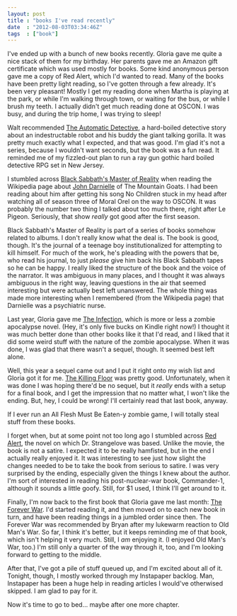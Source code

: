 ```yaml
---
layout: post
title : "books I've read recently"
date  : "2012-08-03T03:34:46Z"
tags  : ["book"]
---
```

I've ended up with a bunch of new books recently.  Gloria gave me quite a nice
stack of them for my birthday.  Her parents gave me an Amazon gift certificate
which was used mostly for books.  Some kind anonymous person gave me a copy of
Red Alert, which I'd wanted to read.  Many of the books have been pretty light
reading, so I've gotten through a few already.  It's been very pleasant!
Mostly I get my reading done when Martha is playing at the park, or while I'm
walking through town, or waiting for the bus, or while I brush my teeth.  I
actually didn't get much reading done at OSCON.  I was busy, and during the
trip home, I was trying to sleep!

Walt recommended [The Automatic
Detective](http://www.amazon.com/gp/product/0765318342/ref=as_li_ss_tl?ie=UTF8&camp=1789&creative=390957&creativeASIN=0765318342&linkCode=as2&tag=rjbs-20),
a hard-boiled detective story about an indestructable robot and his buddy the
giant talking gorilla.  It was pretty much exactly what I expected, and that
was good.  I'm glad it's not a series, because I wouldn't want seconds, but the
book was a fun read.  It reminded me of my fizzled-out plan to run a ray gun
gothic hard boiled detective RPG set in New Jersey.

I stumbled across [Black Sabbath's Master of
Reality](https://www.amazon.com/gp/product/0826428991/ref=as_li_ss_tl?ie=UTF8&camp=1789&creative=390957&creativeASIN=0826428991&linkCode=as2&tag=rjbs-20)
when reading the Wikipedia page about [John
Darnielle](http://en.wikipedia.org/wiki/John_Darnielle) of The Mountain Goats.
I had been reading about him after getting his song No Children stuck in my
head after watching all of season three of Moral Orel on the way to OSCON.  It
was probably the number two thing I talked about too much there, right after Le
Pigeon.  Seriously, that show *really* got good after the first season.

Black Sabbath's Master of Reality is part of a series of books somehow related
to albums.  I don't really know what the deal is.  The book is good, though.
It's the journal of a teenage boy institutionalized for attempting to kill
himself.  For much of the work, he's pleading with the powers that be, who read
his journal, to just *please* give him back his Black Sabbath tapes so he can
be happy.  I really liked the structure of the book and the voice of the
narrator.  It was ambiguous in many places, and I thought it was always
ambiguous in the right way, leaving questions in the air that seemed
interesting but were actually best left unanswered.  The whole thing was made
more interesting when I remembered (from the Wikipedia page) that Darnielle was
a psychiatric nurse.

Last year, Gloria gave me [The
Infection](http://www.amazon.com/gp/product/B004LGS4UW/ref=as_li_ss_tl?ie=UTF8&camp=1789&creative=390957&creativeASIN=B004LGS4UW&linkCode=as2&tag=rjbs-20),
which is more or less a zombie apocalypse novel.  (Hey, it's only five bucks on
Kindle right now!)  I thought it was much better done than other books like it
that I'd read, and I liked that it did some weird stuff with the nature of the
zombie apocalypse.  When it was done, I was glad that there wasn't a sequel,
though.  It seemed best left alone.

Well, this year a sequel came out and I put it right onto my wish list and
Gloria got it for me.  [The Killing
Floor](http://www.amazon.com/gp/product/1618680757/ref=as_li_ss_tl?ie=UTF8&camp=1789&creative=390957&creativeASIN=1618680757&linkCode=as2&tag=rjbs-20)
was pretty good.  Unfortunately, when it was done I was hoping there'd be no
sequel, but it *really* ends with a setup for a final book, and I get the
impression that no matter what, I won't like the ending.  But, hey, I could be
wrong!  I'll certainly read that last book, anyway.

If I ever run an All Flesh Must Be Eaten-y zombie game, I will totally steal
stuff from these books.

I forget when, but at some point not too long ago I stumbled across [Red
Alert](http://www.amazon.com/gp/product/B003XVYLA8/ref=as_li_ss_tl?ie=UTF8&camp=1789&creative=390957&creativeASIN=B003XVYLA8&linkCode=as2&tag=rjbs-20),
the novel on which Dr. Strangelove was based.  Unlike the movie, the book is
not a satire.  I expected it to be really hamfisted, but in the end I actually
really enjoyed it.  It was interesting to see just how slight the changes
needed to be to take the book from serious to satire.  I was very surprised by
the ending, especially given the things I knew about the author.  I'm sort of
interested in reading his post-nuclear-war book, Commander-1, although it
sounds a little goofy.  Still, for $1 used, I think I'll get around to it.

Finally, I'm now back to the first book that Gloria gave me last month: [The
Forever
War](http://www.amazon.com/gp/product/B005BVM9YI/ref=as_li_ss_tl?ie=UTF8&camp=1789&creative=390957&creativeASIN=B005BVM9YI&linkCode=as2&tag=rjbs-20).
I'd started reading it, and then moved on to each new book in turn, and have
been reading things in a jumbled order since then.  The Forever War was
recommended by Bryan after my lukewarm reaction to Old Man's War.  So far, I
think it's better, but it keeps reminding me of that book, which isn't helping
it very much.  Still, I *am* enjoying it.  (I enjoyed Old Man's War, too.)  I'm
still only a quarter of the way through it, too, and I'm looking forward to
getting to the middle.

After that, I've got a pile of stuff queued up, and I'm excited about all of
it.  Tonight, though, I mostly worked through my Instapaper backlog.  Man,
Instapaper has been a huge help in reading articles I would've otherwised
skipped.  I am glad to pay for it.

Now it's time to go to bed... maybe after one more chapter.

